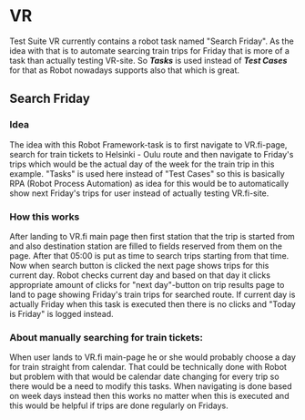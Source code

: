 # VR

Test Suite VR currently contains a robot task named "Search Friday". As the idea with that is to automate searcing train trips for Friday
that is more of a task than actually testing VR-site. So ***Tasks*** is used instead of ***Test Cases*** for that as Robot nowadays supports
also that which is great.

## Search Friday

### Idea ###

The idea with this Robot Framework-task is to first navigate to VR.fi-page, search for train tickets to Helsinki - Oulu route and then navigate to Friday's trips which would be the actual day of the week for the train trip in this example. "Tasks" is used here instead of "Test Cases" so this is basically RPA (Robot Process Automation) as idea for this would be to automatically show next Friday's trips for user instead of actually testing VR.fi-site.

### How this works ###

After landing to VR.fi main page then first station that the trip is started from and also destination station are filled to fields reserved from them on the page. After that 05:00 is put as time to search trips starting from that time. Now when search button is clicked the next page shows trips for this current day. Robot checks current day and based on that day it clicks appropriate amount of clicks for "next day"-button on trip results page to land to page showing Friday's train trips for searched route. If current day is actually Friday when this task is executed then there is no clicks and "Today is Friday" is logged instead. <br>

### About manually searching for train tickets: ###

When user lands to VR.fi main-page he or she would probably choose a day for train straight from calendar. That could be technically done with Robot but problem with that would be calendar date changing for every trip so there would be a need to modify this tasks. When navigating is done based on week days instead then this works no matter when this is executed and this would be helpful if trips are done regularly on Fridays.